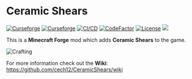 # Ceramic Shears

[![Curseforge](http://cf.way2muchnoise.eu/full_363553_downloads(0D0D0D-F16436-fff-010101-fff).svg)](https://www.curseforge.com/minecraft/mc-mods/ceramic-shears)
[![Curseforge](http://cf.way2muchnoise.eu/versions/For%20MC_363553_all(0D0D0D-F16436-fff-010101).svg)](https://www.curseforge.com/minecraft/mc-mods/ceramic-shears/files)
[![CI/CD](https://github.com/cech12/CeramicShears/actions/workflows/cicd-workflow.yml/badge.svg)](https://github.com/cech12/CeramicShears/actions/workflows/cicd-workflow.yml)
[![CodeFactor](https://www.codefactor.io/repository/github/cech12/ceramicshears/badge)](https://www.codefactor.io/repository/github/cech12/ceramicshears)
[![License](https://img.shields.io/github/license/cech12/CeramicShears)](http://opensource.org/licenses/MIT)
[![](https://img.shields.io/discord/752506676719910963.svg?style=flat&color=informational&logo=discord&label=Discord)](https://discord.gg/gRUFH5t)

This is a **Minecraft Forge** mod which adds **Ceramic Shears** to the game.

![Crafting](material/crafting.png)
           
For more information check out the **Wiki**: https://github.com/cech12/CeramicShears/wiki